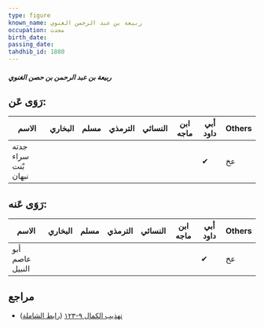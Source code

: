 ```yaml
---
type: figure
known_name: ربيعة بن عبد الرحمن الغنوي
occupation: محدث
birth_date:
passing_date:
tahdhib_id: 1880
---
```

##### ربيعة بن عبد الرحمن بن حصن الغنوي

## رَوَى عَن:
| الاسم                | البخاري | مسلم | الترمذي | النسائي | ابن ماجه | أبي داود | Others |
| -------------------- | ------- | ---- | ------- | ------- | -------- | -------- | ------ |
| جدته سراء بْنت نبهان |         |      |         |         |          | ✔        | عخ     |
## رَوَى عَنه:
| الاسم           | البخاري | مسلم | الترمذي | النسائي | ابن ماجه | أبي داود | Others |
| --------------- | ------- | ---- | ------- | ------- | -------- | -------- | ------ |
| أبو عاصم النبيل |         |      |         |         |          | ✔        | عخ     |
## مراجع
- [تهذيب الكمال ٩-١٢٣](obsidian://open?vault=Tahdhib-al-Kamal&file=Figures/١٨٨٠-ربيعة%20بن%20عبد%20الرحمن%20بن%20حصن%20الغنوي) ([رابط الشاملة](https://shamela.ws/book/3722/4363))